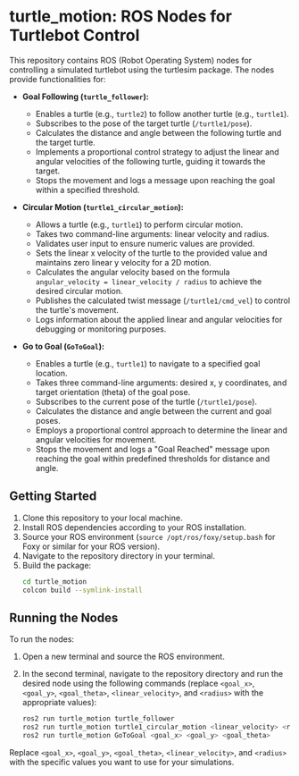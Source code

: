# turtle_motion: ROS Nodes for Turtlebot Control

This repository contains ROS (Robot Operating System) nodes for controlling a simulated turtlebot using the turtlesim package. The nodes provide functionalities for:

- **Goal Following (`turtle_follower`):**
  - Enables a turtle (e.g., `turtle2`) to follow another turtle (e.g., `turtle1`).
  - Subscribes to the pose of the target turtle (`/turtle1/pose`).
  - Calculates the distance and angle between the following turtle and the target turtle.
  - Implements a proportional control strategy to adjust the linear and angular velocities of the following turtle, guiding it towards the target.
  - Stops the movement and logs a message upon reaching the goal within a specified threshold.

- **Circular Motion (`turtle1_circular_motion`):**
  - Allows a turtle (e.g., `turtle1`) to perform circular motion.
  - Takes two command-line arguments: linear velocity and radius.
  - Validates user input to ensure numeric values are provided.
  - Sets the linear x velocity of the turtle to the provided value and maintains zero linear y velocity for a 2D motion.
  - Calculates the angular velocity based on the formula `angular_velocity = linear_velocity / radius` to achieve the desired circular motion.
  - Publishes the calculated twist message (`/turtle1/cmd_vel`) to control the turtle's movement.
  - Logs information about the applied linear and angular velocities for debugging or monitoring purposes.

- **Go to Goal (`GoToGoal`):**
  - Enables a turtle (e.g., `turtle1`) to navigate to a specified goal location.
  - Takes three command-line arguments: desired x, y coordinates, and target orientation (theta) of the goal pose.
  - Subscribes to the current pose of the turtle (`/turtle1/pose`).
  - Calculates the distance and angle between the current and goal poses.
  - Employs a proportional control approach to determine the linear and angular velocities for movement.
  - Stops the movement and logs a "Goal Reached" message upon reaching the goal within predefined thresholds for distance and angle.

## Getting Started

1. Clone this repository to your local machine.
2. Install ROS dependencies according to your ROS installation.
3. Source your ROS environment (`source /opt/ros/foxy/setup.bash` for Foxy or similar for your ROS version).
4. Navigate to the repository directory in your terminal.
5. Build the package:
    ```bash
    cd turtle_motion
    colcon build --symlink-install
    ```

## Running the Nodes

To run the nodes:

1. Open a new terminal and source the ROS environment.
2. In the second terminal, navigate to the repository directory and run the desired node using the following commands (replace `<goal_x>`, `<goal_y>`, `<goal_theta>`, `<linear_velocity>`, and `<radius>` with the appropriate values):

    ```bash
    ros2 run turtle_motion turtle_follower
    ros2 run turtle_motion turtle1_circular_motion <linear_velocity> <radius>
    ros2 run turtle_motion GoToGoal <goal_x> <goal_y> <goal_theta>
    ```

Replace `<goal_x>`, `<goal_y>`, `<goal_theta>`, `<linear_velocity>`, and `<radius>` with the specific values you want to use for your simulations.

